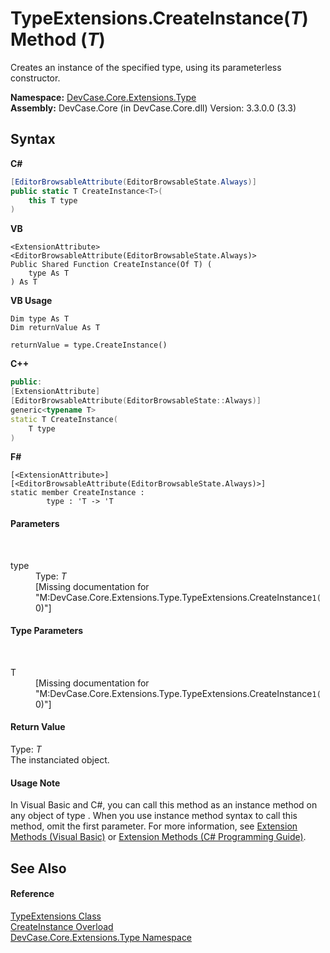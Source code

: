 # TypeExtensions.CreateInstance(*T*) Method (*T*)
 

Creates an instance of the specified type, using its parameterless constructor.

**Namespace:**&nbsp;<a href="N_DevCase_Core_Extensions_Type">DevCase.Core.Extensions.Type</a><br />**Assembly:**&nbsp;DevCase.Core (in DevCase.Core.dll) Version: 3.3.0.0 (3.3)

## Syntax

**C#**<br />
``` C#
[EditorBrowsableAttribute(EditorBrowsableState.Always)]
public static T CreateInstance<T>(
	this T type
)

```

**VB**<br />
``` VB
<ExtensionAttribute>
<EditorBrowsableAttribute(EditorBrowsableState.Always)>
Public Shared Function CreateInstance(Of T) ( 
	type As T
) As T
```

**VB Usage**<br />
``` VB Usage
Dim type As T
Dim returnValue As T

returnValue = type.CreateInstance()
```

**C++**<br />
``` C++
public:
[ExtensionAttribute]
[EditorBrowsableAttribute(EditorBrowsableState::Always)]
generic<typename T>
static T CreateInstance(
	T type
)
```

**F#**<br />
``` F#
[<ExtensionAttribute>]
[<EditorBrowsableAttribute(EditorBrowsableState.Always)>]
static member CreateInstance : 
        type : 'T -> 'T 

```


#### Parameters
&nbsp;<dl><dt>type</dt><dd>Type: *T*<br />\[Missing <param name="type"/> documentation for "M:DevCase.Core.Extensions.Type.TypeExtensions.CreateInstance``1(``0)"\]</dd></dl>

#### Type Parameters
&nbsp;<dl><dt>T</dt><dd>\[Missing <typeparam name="T"/> documentation for "M:DevCase.Core.Extensions.Type.TypeExtensions.CreateInstance``1(``0)"\]</dd></dl>

#### Return Value
Type: *T*<br />The instanciated object.

#### Usage Note
In Visual Basic and C#, you can call this method as an instance method on any object of type . When you use instance method syntax to call this method, omit the first parameter. For more information, see <a href="https://docs.microsoft.com/dotnet/visual-basic/programming-guide/language-features/procedures/extension-methods">Extension Methods (Visual Basic)</a> or <a href="https://docs.microsoft.com/dotnet/csharp/programming-guide/classes-and-structs/extension-methods">Extension Methods (C# Programming Guide)</a>.

## See Also


#### Reference
<a href="T_DevCase_Core_Extensions_Type_TypeExtensions">TypeExtensions Class</a><br /><a href="Overload_DevCase_Core_Extensions_Type_TypeExtensions_CreateInstance">CreateInstance Overload</a><br /><a href="N_DevCase_Core_Extensions_Type">DevCase.Core.Extensions.Type Namespace</a><br />